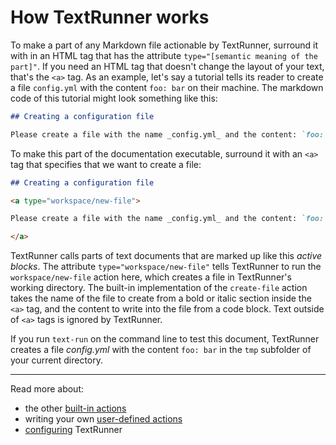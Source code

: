 # How TextRunner works

<!-- TODO: start with a simpler example, like converting a code block of JavaScript to <pre>. -->

To make a part of any Markdown file actionable by TextRunner, surround it with
in an HTML tag that has the attribute `type="[semantic meaning of the part]"`.
If you need an HTML tag that doesn't change the layout of your text, that's the
`<a>` tag. As an example, let's say a tutorial tells its reader to create a file
`config.yml` with the content `foo: bar` on their machine. The markdown code of
this tutorial might look something like this:

```markdown
## Creating a configuration file

Please create a file with the name _config.yml_ and the content: `foo: bar`
```

To make this part of the documentation executable, surround it with an `<a>` tag
that specifies that we want to create a file:

<a type="extension/run-region">

```markdown
## Creating a configuration file

<a type="workspace/new-file">

Please create a file with the name _config.yml_ and the content: `foo: bar`

</a>
```

</a>

TextRunner calls parts of text documents that are marked up like this _active
blocks_. The attribute `type="workspace/new-file"` tells TextRunner to run the
`workspace/new-file` action here, which creates a file in TextRunner's working
directory. The built-in implementation of the `create-file` action takes the
name of the file to create from a bold or italic section inside the `<a>` tag,
and the content to write into the file from a code block. Text outside of `<a>`
tags is ignored by TextRunner.

If you run `text-run` on the command line to test this document, TextRunner
creates a file <a type="workspace/file-content">_config.yml_ with the content
`foo: bar`</a> in the `tmp` subfolder of your current directory.

<hr>

Read more about:

- the other [built-in actions](built-in-actions.md)
- writing your own [user-defined actions](user-defined-actions.md)
- [configuring](configuration.md) TextRunner
